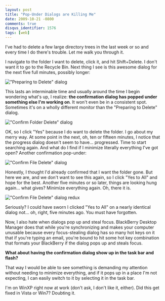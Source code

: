 ```yaml
---
layout: post
title: "Pop-Under Dialogs are Killing Me"
date: 2009-10-21 -0800
comments: true
disqus_identifier: 1576
tags: [web]
---
```

I've had to delete a few large directory trees in the last week or so
and every time I do there's trouble. Let me walk you through it.

I navigate to the folder I want to delete, click it, and hit
Shift+Delete. I don't want it to go to the Recycle Bin. Next thing I see
is this awesome dialog for the next five full minutes, possibly longer:

!["Preparing to Delete"
dialog](https://hyqi8g.bl3301.livefilestore.com/y2pfm0QvFhJ9VLs4VgSaqWNGhM3XOsz9DUgCs2yNeTlOeC2ecGu6yNtHz2dpPwstONBUrIgRmhSfsWlVMnHzN4UySkLUk45rk2X4mrlT5sCTyo/20091021deletedialog1.png?psid=1)

This lasts an interminable time and usually around the time I begin
wondering what's up, I realize: **the confirmation dialog has popped
under something else I'm working on**. It won't even be in a consistent
spot. Sometimes it's on a wholly different monitor than the "Preparing
to Delete" dialog.

!["Confirm Folder Delete"
dialog](https://hyqi8g.bl3302.livefilestore.com/y2pre8KvyNBNZmQc_mpAqSKYjNgEfWavjJbMTGjZH9DqNwg_65LLwKlrt2DJGp4EPy_z6lXTZ5A2cX7FsfkX1stig2FFrtZ14Kdle0ypevZ9Fs/20091021deletedialog2.png?psid=1)

OK, so I click "Yes" because I do want to delete the folder. I go about
my merry way. At some point in the next, oh, ten or fifteen minutes, I
notice that the progress dialog doesn't seem to have... progressed. Time
to start searching again. And what do I find if I minimize literally
everything I've got open? Another confirmation pop-under:

!["Confirm File Delete"
dialog](https://hyqi8g.blu.livefilestore.com/y2p1azPeP1h9pZyt5uTcyV4d1datUODmYElOZ0q8pjWDzdifs9UERUJcbZG7PuL2vFHpMMIiiss2Xmx0f7lwG1JUkFaKJScz0s1bUltTQcylRo/20091021deletedialog3.png?psid=1)

Honestly, I thought I'd already confirmed that I want the folder gone.
But here we are, and we don't want to see this again, so I click "Yes to
All" and hope for the best. Another five minutes or so later, things are
looking hung again... what gives? Minimize everything again. Oh, there
it is.

!["Confirm File Delete" dialog
redux](https://hyqi8g.bl3301.livefilestore.com/y2paEMexc6Mxf4MQb-y1eC-4KOJDJvvcAPrS574xBjrNTcwFMWjn3HSRTAz6tqhUYBX73q5_CvKkDnud30QQZ1JASSLrDvVZ5Yw2p_B45Y5_iw/20091021deletedialog4.png?psid=1)

Seriously? I could have sworn I clicked "Yes to All" on a nearly
identical dialog not... oh, right, five minutes ago. You must have
forgotten.

Now, I also hate when dialogs pop up and steal focus. BlackBerry Desktop
Manager does that while you're synchronizing and makes your computer
unusable because every focus-stealing dialog has so many hot keys on it
that if you're typing an email, you're bound to hit some hot key
combination that formats your BlackBerry if the dialog pops up and
steals focus.

**What about having the confirmation dialog show up in the task bar and
flash?**

That way I would be able to see something is demanding my attention
without needing to minimize everything, and if it pops up in a place I'm
not expecting, I can easily switch to it by selecting it in the task
bar.

I'm on WinXP right now at work (don't ask, I don't like it, either). Did
this get fixed in Vista or Win7? Doubting it.

